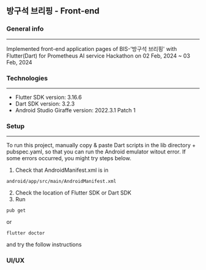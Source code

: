 ## 방구석 브리핑 - Front-end

### General info
-----
Implemented front-end application pages of BIS-'방구석 브리핑' with Flutter(Dart) for Prometheus AI service Hackathon on 02 Feb, 2024 ~ 03 Feb, 2024

### Technologies
-----
- Flutter SDK version: 3.16.6
- Dart SDK version: 3.2.3
- Android Studio Giraffe version: 2022.3.1 Patch 1

### Setup
----
To run this project, manually copy & paste Dart scripts in the lib directory + pubspec.yaml, so that you can run the Android emulator witout error.
If some errors occurred, you might try steps below.

1. Check that AndroidManifest.xml is in
```
android/app/src/main/AndroidManifest.xml
```
2. Check the location of Flutter SDK or Dart SDK
3. Run
```
pub get
```
or 
```
flutter doctor
```
and try the follow instructions

### UI/UX
